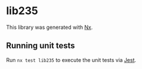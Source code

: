 # lib235

This library was generated with [Nx](https://nx.dev).

## Running unit tests

Run `nx test lib235` to execute the unit tests via [Jest](https://jestjs.io).
